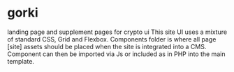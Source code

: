 # gorki
landing page and supplement pages for crypto ui
This site UI uses a mixture of standard CSS, Grid and Flexbox.
Components folder is where all page [site] assets should be placed when the 
site is integrated into a CMS. Component can then be imported via Js or included 
as in PHP into the main template.
